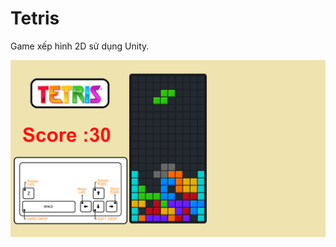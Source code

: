 # Tetris

Game xếp hình 2D sử dụng Unity.

<img src="https://github.com/Nguyenchitrai62/Tetris/blob/main/anh1.png" alt="anh1" width="600">
